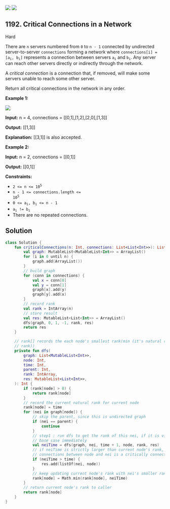 [![](https://img.shields.io/github/stars/javadev/LeetCode-in-Kotlin?label=Stars&style=flat-square)](https://github.com/javadev/LeetCode-in-Kotlin)
[![](https://img.shields.io/github/forks/javadev/LeetCode-in-Kotlin?label=Fork%20me%20on%20GitHub%20&style=flat-square)](https://github.com/javadev/LeetCode-in-Kotlin/fork)

## 1192\. Critical Connections in a Network

Hard

There are `n` servers numbered from `0` to `n - 1` connected by undirected server-to-server `connections` forming a network where <code>connections[i] = [a<sub>i</sub>, b<sub>i</sub>]</code> represents a connection between servers <code>a<sub>i</sub></code> and <code>b<sub>i</sub></code>. Any server can reach other servers directly or indirectly through the network.

A _critical connection_ is a connection that, if removed, will make some servers unable to reach some other server.

Return all critical connections in the network in any order.

**Example 1:**

![](https://assets.leetcode.com/uploads/2019/09/03/1537_ex1_2.png)

**Input:** n = 4, connections = \[\[0,1],[1,2],[2,0],[1,3]]

**Output:** [[1,3]]

**Explanation:** [[3,1]] is also accepted.

**Example 2:**

**Input:** n = 2, connections = \[\[0,1]]

**Output:** [[0,1]]

**Constraints:**

*   <code>2 <= n <= 10<sup>5</sup></code>
*   <code>n - 1 <= connections.length <= 10<sup>5</sup></code>
*   <code>0 <= a<sub>i</sub>, b<sub>i</sub> <= n - 1</code>
*   <code>a<sub>i</sub> != b<sub>i</sub></code>
*   There are no repeated connections.

## Solution

```kotlin
class Solution {
    fun criticalConnections(n: Int, connections: List<List<Int>>): List<List<Int>> {
        val graph: MutableList<MutableList<Int>> = ArrayList()
        for (i in 0 until n) {
            graph.add(ArrayList())
        }
        // build graph
        for (conn in connections) {
            val x = conn[0]
            val y = conn[1]
            graph[x].add(y)
            graph[y].add(x)
        }
        // record rank
        val rank = IntArray(n)
        // store result
        val res: MutableList<List<Int>> = ArrayList()
        dfs(graph, 0, 1, -1, rank, res)
        return res
    }

    // rank[] records the each node's smallest rank(min (it's natural rank, neighbors's smallest
    // rank))
    private fun dfs(
        graph: List<MutableList<Int>>,
        node: Int,
        time: Int,
        parent: Int,
        rank: IntArray,
        res: MutableList<List<Int>>,
    ): Int {
        if (rank[node] > 0) {
            return rank[node]
        }
        // record the current natural rank for current node
        rank[node] = time
        for (nei in graph[node]) {
            // skip the parent, since this is undirected graph
            if (nei == parent) {
                continue
            }
            // step1 : run dfs to get the rank of this nei, if it is visited before, it will reach
            // base case immediately
            val neiTime = dfs(graph, nei, time + 1, node, rank, res)
            // if neiTime is strictly larger than current node's rank, there is no cycle,
            // connections between node and nei is a critically connection.
            if (neiTime > time) {
                res.add(listOf(nei, node))
            }
            // keep updating current node's rank with nei's smaller ranks
            rank[node] = Math.min(rank[node], neiTime)
        }
        // return current node's rank to caller
        return rank[node]
    }
}
```